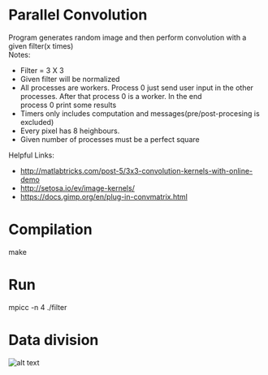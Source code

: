 # Parallel Convolution

Program generates random image and then perform convolution with a given filter(x times) <br /> 
Notes:
* Filter = 3 X 3
* Given filter will be normalized
* All processes are workers. Process 0 just send user input in the other processes. After that process 0 is a worker. In the end <br />
  process 0 print some results
* Timers only includes computation and messages(pre/post-procesing is excluded)
* Every pixel has 8 heighbours. 
* Given number of processes must be a perfect square

Helpful Links:
* http://matlabtricks.com/post-5/3x3-convolution-kernels-with-online-demo
* http://setosa.io/ev/image-kernels/
* https://docs.gimp.org/en/plug-in-convmatrix.html

# Compilation
make

# Run
mpicc -n 4 ./filter

# Data division
![alt text](https://github.com/PetropoulakisPanagiotis/parallel_convolution/blob/master/images/1.png)
